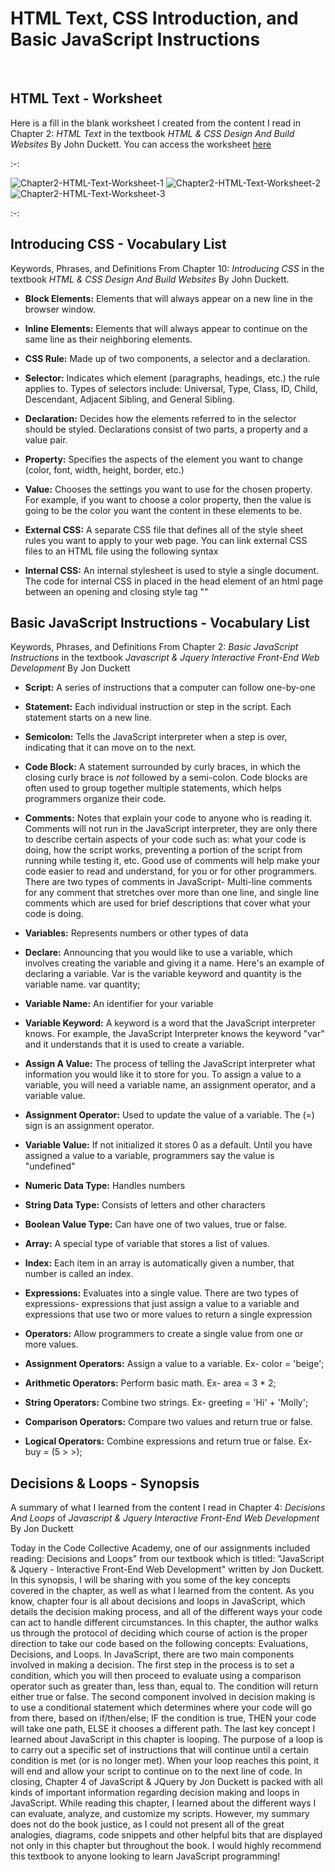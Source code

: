 # HTML Text, CSS Introduction, and Basic JavaScript Instructions

<br>

## HTML Text - Worksheet

Here is a fill in the blank worksheet I created from the content I read in Chapter 2: _HTML Text_ in the textbook _HTML & CSS Design And Build Websites_ By John Duckett. You can access the worksheet [here](https://docs.google.com/document/d/1G8jiRYhfsWZKJDVyVo6xEhdZboIX6wdHBF6qEBFDk5g/edit?usp=sharing)

:-:

![Chapter2-HTML-Text-Worksheet-1](https://i.ibb.co/LnV7PbL/Chapter2-HTML-Text-Worksheet-1.png)
![Chapter2-HTML-Text-Worksheet-2](https://i.ibb.co/QCrvwfq/Chapter2-HTML-Text-Worksheet-2.png)
![Chapter2-HTML-Text-Worksheet-3](https://i.ibb.co/NsbDYTZ/Chapter2-HTML-Text-Worksheet-3.png)

:-:

## Introducing CSS - Vocabulary List

Keywords, Phrases, and Definitions From Chapter 10: _Introducing CSS_ in the textbook _HTML & CSS Design And Build Websites_ By John Duckett.<br>

- **Block Elements:** Elements that will always appear on a new line in the browser window.

- **Inline Elements:** Elements that will always appear to continue on the same line as their neighboring elements.

- **CSS Rule:** Made up of two components, a selector and a declaration.

- **Selector:** Indicates which element (paragraphs, headings, etc.) the rule applies to. Types of selectors include: Universal, Type, Class, ID, Child, Descendant, Adjacent Sibling, and General Sibling.

- **Declaration:** Decides how the elements referred to in the selector should be styled. Declarations consist of two parts, a property and a value pair.

- **Property:** Specifies the aspects of the element you want to change (color, font, width, height, border, etc.)

- **Value:** Chooses the settings you want to use for the chosen property. For example, if you want to choose a color property, then the value is going to be the color you want the content in these elements to be.

- **External CSS:** A separate CSS file that defines all of the style sheet rules you want to apply to your web page. You can link external CSS files to an HTML file using the following syntax

- **Internal CSS:** An internal stylesheet is used to style a single document. The code for internal CSS in placed in the head element of an html page between an opening and closing style tag "<style> </style>"
  <br />

## Basic JavaScript Instructions - Vocabulary List

Keywords, Phrases, and Definitions From Chapter 2: _Basic JavaScript Instructions_ in the textbook _Javascript & Jquery Interactive Front-End Web Development_ By Jon Duckett <br />

- **Script:** A series of instructions that a computer can follow one-by-one

- **Statement:** Each individual instruction or step in the script. Each statement starts on a new line.

- **Semicolon:** Tells the JavaScript interpreter when a step is over, indicating that it can move on to the next.

- **Code Block:** A statement surrounded by curly braces, in which the closing curly brace is _not_ followed by a semi-colon. Code blocks are often used to group together multiple statements, which helps programmers organize their code.

- **Comments:** Notes that explain your code to anyone who is reading it. Comments will not run in the JavaScript interpreter, they are only there to describe certain aspects of your code such as: what your code is doing, how the script works, preventing a portion of the script from running while testing it, etc. Good use of comments will help make your code easier to read and understand, for you or for other programmers. There are two types of comments in JavaScript- Multi-line comments for any comment that stretches over more than one line, and single line comments which are used for brief descriptions that cover what your code is doing.

- **Variables:** Represents numbers or other types of data

- **Declare:** Announcing that you would like to use a variable, which involves creating the variable and giving it a name. Here's an example of declaring a variable. Var is the variable keyword and quantity is the variable name.
  var quantity;

- **Variable Name:** An identifier for your variable

- **Variable Keyword:** A keyword is a word that the JavaScript interpreter knows. For example, the JavaScript Interpreter knows the keyword "var" and it understands that it is used to create a variable.

- **Assign A Value:** The process of telling the JavaScript interpreter what information you would like it to store for you. To assign a value to a variable, you will need a variable name, an assignment operator, and a variable value.

- **Assignment Operator:** Used to update the value of a variable. The (=) sign is an assignment operator.

- **Variable Value:** If not initialized it stores 0 as a default. Until you have assigned a value to a variable, programmers say the value is "undefined"

- **Numeric Data Type:** Handles numbers

- **String Data Type:** Consists of letters and other characters

- **Boolean Value Type:** Can have one of two values, true or false.

- **Array:** A special type of variable that stores a list of values.

- **Index:** Each item in an array is automatically given a number, that number is called an index.

- **Expressions:** Evaluates into a single value. There are two types of expressions- expressions that just assign a value to a variable and expressions that use two or more values to return a single expression

- **Operators:** Allow programmers to create a single value from one or more values.

- **Assignment Operators:** Assign a value to a variable. Ex- color = 'beige';
- **Arithmetic Operators:** Perform basic math. Ex- area = 3 \* 2;
- **String Operators:** Combine two strings. Ex- greeting = 'Hi' + 'Molly';
- **Comparison Operators:** Compare two values and return true or false.
- **Logical Operators:** Combine expressions and return true or false. Ex- buy = (5 > >);
  <br />

## Decisions & Loops - Synopsis

A summary of what I learned from the content I read in Chapter 4: _Decisions And Loops_ of _Javascript & Jquery Interactive Front-End Web Development_ By Jon Duckett

Today in the Code Collective Academy, one of our assignments included reading: Decisions and Loops" from our textbook which is titled: "JavaScript & Jquery - Interactive Front-End Web Development" written by Jon Duckett. In this synopsis, I will be sharing with you some of the key concepts covered in the chapter, as well as what I learned from the content.
As you know, chapter four is all about decisions and loops in JavaScript, which details the decision making process, and all of the different ways your code can act to handle different circumstances. In this chapter, the author walks us through the protocol of deciding which course of action is the proper direction to take our code based on the following concepts: Evaluations, Decisions, and Loops.
In JavaScript, there are two main components involved in making a decision. The first step in the process is to set a condition, which you will then proceed to evaluate using a comparison operator such as greater than, less than, equal to. The condition will return either true or false. The second component involved in decision making is to use a conditional statement which determines where your code will go from there, based on if/then/else; IF the condition is true, THEN your code will take one path, ELSE it chooses a different path. The last key concept I learned about JavaScript in this chapter is looping. The purpose of a loop is to carry out a specific set of instructions that will continue until a certain condition is met (or is no longer met). When your loop reaches this point, it will end and allow your script to continue on to the next line of code.
In closing, Chapter 4 of JavaScript & JQuery by Jon Duckett is packed with all kinds of important information regarding decision making and loops in JavaScript. While reading this chapter, I learned about the different ways I can evaluate, analyze, and customize my scripts. However, my summary does not do the book justice, as I could not present all of the great analogies, diagrams, code snippets and other helpful bits that are displayed not only in this chapter but throughout the book. I would highly recommend this textbook to anyone looking to learn JavaScript programming!

